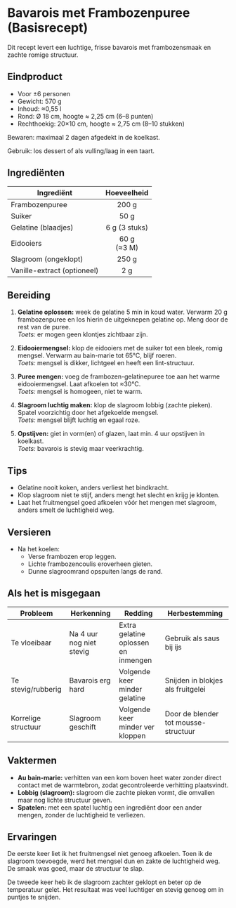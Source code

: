 # Bavarois met Frambozenpuree (Basisrecept)

<!-- Regels voor het maken/wijzigen van een recept volgens dit recept-template:
- een recept is een markdown tekst die de structuur van dit recept-template heeft, en is gemaakt/gewijzigd met inachtneming van de regels.
- bij het maken/wijzigen van een recept gedraag jij je als een meester-bakker, conform de prompt die je daarvoor hebt. Als je (nog) niet zo'n prompt hebt, dan vraag je daarom.
- Regels voor markdown:
  - de markdown bevat geen spaties aan het eind van een regel.
  - niet-genummerde lijsten gebruiken het teken `-` (dus niet `*`).
  - een lijst wordt niet voorafgegaan door een lege regel (behalve na een regel met een header).
  - alle tabellen zijn strak uitgelijnd: alle kolomscheiders `|` moeten in VSCode (dat een monospace font gebruikt) strak onderelkaar staan.
  - als een kolom een korte inhoud heeft, zoals een gewicht, een maat, een kleur oid, dan wordt die kolom gecentreerd uitgelijnd.
  - rijen worden als dat mogelijk is gesorteerd volgens een criterium dat hout snijdt voor een leerling bakker.
- Regels voor het maken/wijzigen van een recept:
  - in elk hoofstuk van dit template zijn (als HTML commentaren) regels gegeven die voor dat hoofdstuk gelden en daar secuur moeten worden gevolgd.
  - de commentaarblokken met regels moeten in het recept terugkomen. Als ze niet bestonden moeten ze worden toegevoegd. Als ze wel bestonden mogen ze niet worden gewijzigd of verwijderd.
  - teksten tussen haakjes `{` en `}` dienen te worden ingevuld volgens de beschrijving die tussen die haakjes is gegeven.
- Nadat een hoofdstuk is gegenereerd moet worden gecontroleerd of de regels ook daadwerkelijk zijn gevolgd, en als blijkt dat dit niet het geval is, dan moet het hoofstuk herschreven worden totdat dit wel het geval is.
- **Consistentiechecks**: Nadat een recept is gemaakt/gewijzigd moet je de consistentie ervan controleren, in het bijzonder:
  - dat de afmetingen van de verschillende presentatievormen onderling consistent zijn, d.w.z. dat het volume ervan steeds gelijk is aan dat van het eindproduct zoals dat volgens het recept ontstaat.
  - dat elke (vak)term die in het recept wordt gebruikt, beschreven is in het hoofdstuk 'Vaktermen'.
  - dat elke (vak)term die in het hoofstuk 'Vaktermen' beschreven is, ook daadwerkelijk elders in het recept wordt gebruikt (zo niet, dan verwijder je de term uit de lijst van vaktermen).
-->

Dit recept levert een luchtige, frisse bavarois met frambozensmaak en zachte romige structuur.

## Eindproduct

<!-- Regels voor 'Eindproduct':
- De gewichten en maten van het eindproduct moeten overeenkomen met de som van de gebruikte ingrediënten; dat moet ook zijn gecontroleerd.
- lengte/breedte maten moeten zijn afgerond op halve centimeters, gewichten zijn grammen en inhoudsmaat is liters.
- Maak een lijst van tenminste 2 en ten hoogste 6 'presentatievormen', waarbij een presentatievorm de volgende dingen specificeert:
  - het type en bijbehorende afmetingen, bijvoorbeeld "rond, Ø 18 cm, hoogte ≈ 4 cm", of "rechthoek, 20x20 cm, hoogte ≈ 3,5 cm",
  - het aantal presentatievormen, maar alleen als dat meer dan 1 is (bijvoorbeeld bij financiers, of muffins),
  - het aantal stukken/porties, maar alleen als dit groter is dan 1 voor een enkele presentatievorm.
- De lijst van presentatievormen bevat een of meer ronde vormen, en ook een of meer rechthoekige vormen.
- De afmetingen voor een zekere vorm wordt als volgt bepaald:
  - De inhoud moet gelijk zijn aan het volume van het eindproduct zoals dat ontstaat door het recept te volgen.
  - De paresentatievorm moet er mooi uitzien en makkelijk te snijden of uit de delen zijn; Een werkwijze hiervoor die voor ronde en rechthoekige vormen gebruikt kan worden, bestaat uit de volgende stappen:
    - kies een geschikte hoogte (in halve cm), en bereken dan het oppervlakte zo dat het volume gelijk is aan dat van het eindproduct.
    - pas de oppervlakte een beetje aan, zodanig dat er een gangbare vorm (ring of rechthoek) gebruikt kan worden.
    - herbereken de hoogte op basis van de gebruikte vorm.
    - de afmetingen van de presentatievorm zijn dan de afmetingen van de gebruikte vorm en de herberekende hoogte.
    - controleer dat de inhoud van de presentatievorm nog steeds ongeveer gelijk is aan het volume van het eindproduct.
-->

- Voor ±6 personen  
- Gewicht: 570 g  
- Inhoud: ≈0,55 l  
- Rond: Ø 18 cm, hoogte ≈ 2,25 cm (6–8 punten)  
- Rechthoekig: 20×10 cm, hoogte ≈ 2,75 cm (8–10 stukken)  

Bewaren: maximaal 2 dagen afgedekt in de koelkast.  

Gebruik: los dessert of als vulling/laag in een taart.  

## Ingrediënten

<!-- Regels voor ingredïenten:
- de ingredïenten van een recept staan in 1 tabel, waarvan de eerste kolom de naam van het ingredïent is, en de volgende kolom de hoeveelheid bevat.
- ingredienten kunnen zijn gegroepeerd in ingredïentenblokken.
- Eieren (hele eieren, eidooiers, eiwitten) altijd noteren als:
  "{hoeveelheid} g<br>(≈{aantal} {maat})"
  waarbij:
  - {hoeveelheid} in gram staat,
  - <br> een harde regeleinde is tussen gewicht en schatting,
  - {aantal} een afgeronde schatting is (gebruik het teken ≈),
  - {maat} één van: S, M, L, XL.
  Voorbeeld: 60 g<br>(≈3 M)
- de hoeveelheid van alle andere ingredïenten wordt ook ALTIJD in grammen opgegeven.
- als er een praktisch equivalent is staat dat er tussen haakjes bij (voorbeeld: "7 g droge gist (een zakje)" of "1 pakje").
- als er een alternatief is dat een ingredïent kan vervangen, staat die er tussen haakjes achter (voorbeeld: "75 g kokosolie (of neutrale olie)").
- 'theelepels', 'eetlepels', 'cups', 'snufjes' e.d. gelden niet als praktische equivalenten (het is niet precies genoeg), en komen dus nooit voor.
- als het ingredïent een zekere eigenschap moet hebben, dan staat dat erachter, zo mogelijk met concrete maten (voorbeeld: "100 g boter, op kamertemperatuur", of "600 g peer, in plakjes van 3-4 mm dik.)
-->

| Ingrediënt         |  Hoeveelheid             |
|--------------------|:-----------------------:|
| Frambozenpuree     |          200 g          |
| Suiker             |           50 g          |
| Gelatine (blaadjes)|        6 g (3 stuks)    |
| Eidooiers          |  60 g<br>(≈3 M)         |
| Slagroom (ongeklopt)|         250 g          |
| Vanille-extract (optioneel) |        2 g     |

## Bereiding

<!-- Regels voor 'Bereiding':
- een bereiding is een opeenvolging van stappen die moeten worden uitgevoerd om tot een benoemd resultaat te komen.
- elk recept specificeert precies een bereiding waarvan het resultaat het eindproduct is.
- als een recept meerdere bereidingen bevat, hebben ze elk een naam;
- als in een recept halffabrikaten worden gebruikt (zoals 'beurre noisette' of 'banketbakkersroom'), dan kan het recept voor dat halffabrikaat:
  - een bereiding specificeren, of
  - een verwijzing naar een recept voor dat halffabrikaat specificeren, of
  - de bereiding voor dat halffabrikaat als bekend vooronderstellen.
- elke bereiding bestaat uit een lijst van stappen die achtereenvolgens moeten worden uitgevoerd.
- elke stap specificeert:
  - optioneel: een naam voor het resultaat van de stap (bijvoorbeeld: 'vulling voor de taart'); 
  - de ingredïenten en/of tussenresultaten die in de stap worden gebruikt;
  - hoe een ingredïent klaargemaakt moet worden voor gebruik, bijvoorbeeld of hij eerst losgeklopt of losgeroerd moeten worden.
  - hoe deze ingredïenten worden gebruikt (en met welke benodigdheden);
  - wat het resultaat van het uitvoeren van de stap moet zijn;
  - een concrete toets (horen, zien, ruiken, proeven, meten, ...) om goede resultaten van minder goede of foute resultaten te onderscheiden;
  - korte tips ter voorkoming van de meest gemaakte fouten in zo'n stap.
- de naam van een bereiding van een tussenresultaat mag worden gebruikt als ware het de specificatie van een stap.
-->

1. **Gelatine oplossen:** week de gelatine 5 min in koud water. Verwarm 20 g frambozenpuree en los hierin de uitgeknepen gelatine op. Meng door de rest van de puree.  
   *Toets:* er mogen geen klontjes zichtbaar zijn.  

2. **Eidooiermengsel:** klop de eidooiers met de suiker tot een bleek, romig mengsel. Verwarm au bain-marie tot 65°C, blijf roeren.  
   *Toets:* mengsel is dikker, lichtgeel en heeft een lint-structuur.  

3. **Puree mengen:** voeg de frambozen-gelatinepuree toe aan het warme eidooiermengsel. Laat afkoelen tot ≈30°C.  
   *Toets:* mengsel is homogeen, niet te warm.  

4. **Slagroom luchtig maken:** klop de slagroom lobbig (zachte pieken). Spatel voorzichtig door het afgekoelde mengsel.  
   *Toets:* mengsel blijft luchtig en egaal roze.  

5. **Opstijven:** giet in vorm(en) of glazen, laat min. 4 uur opstijven in koelkast.  
   *Toets:* bavarois is stevig maar veerkrachtig.  

## Tips

<!-- Regels voor 'Tips':
- een tip is een korte, concrete beschrijving van hoe je iets wel, of juist niet moet doen.
- een tip vertelt welke voordelen de beoogde werkwijze heeft en/of welke problemen je voorkomt.
- de volgorde van de tips volgt de volgorde van de stappen in de breiding waarvoor ze relevant zijn.
- een tip kan in een verkorte vorm voorkomen in een stap in een bereiding.
- er zijn tips die vertellen hoe je veel gemaakte fouten het best kunt herstellen.
-->

- Gelatine nooit koken, anders verliest het bindkracht.  
- Klop slagroom niet te stijf, anders mengt het slecht en krijg je klonten.  
- Laat het fruitmengsel goed afkoelen vóór het mengen met slagroom, anders smelt de luchtigheid weg.  

## Versieren

<!-- Regels voor 'Versieren':
- dit hoofdstuk bestaat alleen als het eindproduct zich leent om te worden versierd.
- dit hoofdstuk bevat een onderdeel "Voor het bakken" (of "Voor het koelen") als versierselen aangebracht kunnen worden voor het bakken of koelen.
- dit hoofdstuk bevat een onderdeel "Na het bakken" (of "Na het koelen") als versierselen aangebracht kunnen worden na het bakken of koelen.
- dit hoofdstuk kan andere onderdelen bevatten als dat logisch is.
- elk onderdeel van dit hoofdstuk bevat een lijst van mogelijkheden om het eindproduct te versieren, zodat een overzicht ontstaat van al die mogelijkheden.
- als een mogelijkheid om het eindproduct te versieren een product bevat dat eenvoudig gemaakt kan worden, dan wordt ofwel de lijst van ingredïenten en een korte werkwijze hiervoor gegeven, ofwel een verwijzing naar het recept.
-->

- Na het koelen:
  - Verse frambozen erop leggen.  
  - Lichte frambozencoulis eroverheen gieten.  
  - Dunne slagroomrand opspuiten langs de rand.  

## Als het is misgegaan

<!-- Regels voor 'Als het is misgegaan'
- Dit hoofdstuk bevat een tabel van zaken die mis kunnen gaan, met de header: `| Probleem | Herkenning | Redding | Herbestemming |`
- De tabel beschrijft problemen, hoe die te herkennen op basis van concrete criteria, hoe het probleem als het zich voordoet kan worden hersteld, en wat je met het problematiche deelproduct kan doen als het net 'gered' kan worden.
-->

| Probleem         | Herkenning                    | Redding                               | Herbestemming                      |
|------------------|-------------------------------|---------------------------------------|------------------------------------|
| Te vloeibaar     | Na 4 uur nog niet stevig      | Extra gelatine oplossen en inmengen   | Gebruik als saus bij ijs           |
| Te stevig/rubberig | Bavarois erg hard            | Volgende keer minder gelatine         | Snijden in blokjes als fruitgelei  |
| Korrelige structuur | Slagroom geschift           | Volgende keer minder ver kloppen      | Door de blender tot mousse-structuur |

## Vaktermen

<!-- Regels voor 'Vaktermen'
- Beschrijf alle (vak)termen die daadwerkelijk in het recept worden gebruikt, zoals: 'tempereren (van gelatine)', 'tempereren (van chocolade)', 'half-opgesteven', 'lobbig', 'spatelen', 'vouwen', enz.
- Als een vakterm wordt gebruikt om een specifiek resultaat of een specifieke eigenschap aan te geven, dan wel ertoe moet leiden dat zo'n resultaat of eigenschap ontstaat, dan bevat de beschrijving concrete criteria op basis waarvan kan worden vastgesteld of het specifieke resultaat of eigenschap bestaat of is ontstaan.
-->

- **Au bain-marie:** verhitten van een kom boven heet water zonder direct contact met de warmtebron, zodat gecontroleerde verhitting plaatsvindt.  
- **Lobbig (slagroom):** slagroom die zachte pieken vormt, die omvallen maar nog lichte structuur geven.  
- **Spatelen:** met een spatel luchtig een ingrediënt door een ander mengen, zonder de luchtigheid te verliezen.  

## Ervaringen

<!-- Regels voor 'Ervaringen':
- Dit hoofstuk bevat paragrafen waarin ervaringen kunnen worden opgeschreven met het recept, c.q. het leerproces dat met het recept is doorlopen.
- Als dit hoofdstuk geen ervaringen bevat, verzin je een of twee ervaringen die een beginnend student gehad zou kunnen hebben, en de lessen die daaruit te trekken zijn.
-->

De eerste keer liet ik het fruitmengsel niet genoeg afkoelen. Toen ik de slagroom toevoegde, werd het mengsel dun en zakte de luchtigheid weg. De smaak was goed, maar de structuur te slap.  

De tweede keer heb ik de slagroom zachter geklopt en beter op de temperatuur gelet. Het resultaat was veel luchtiger en stevig genoeg om in puntjes te snijden.
